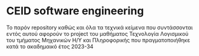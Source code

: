 # CEID software engineering
 
Το παρόν repository καθώς και όλα τα τεχνικά κείμενα που συντάσσονται εντός αυτού αφορούν το project του μαθήματος Τεχνολογία Λογισμικού του τμήματος Μηχανικών Η/Υ και Πληροφορικής που πραγματοποιήθηκε κατά το ακαδημαικό έτος 2023-34
